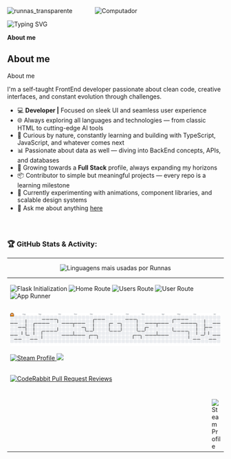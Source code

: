
<img width="936" height="654" alt="runnas_transparente" src="https://github.com/user-attachments/assets/c7dc4584-54ce-413c-8bcf-c4863504b186" />
<img src="https://raw.githubusercontent.com/MicaelliMedeiros/micaellimedeiros/master/image/computer-illustration.png" min-width="300px" max-width="300px" width="300px" align="right" alt="Computador">
<br />

<p align="left">
  <img src="https://readme-typing-svg.demolab.com?font=monospace&size=17&duration=3000&pause=1000&color=FF00FF&center=false&vCenter=true&width=800&lines=%E2%94%8C%E2%94%80%E2%94%80(user%E3%89%BFrunnas)-[~];%E2%94%94%E2%94%80%24+Hello,+World!+I'm+Runnas;%E2%94%94%E2%94%80%24+%F0%9F%9A%80+Passionate+Software+Explorer+%26+Developer;%E2%94%94%E2%94%80%24+Welcome+to+my+GitHub+Profile!" alt="Typing SVG" />
</p>

**About me**



## About me  

About me 

I'm a self-taught FrontEnd developer passionate about clean code, creative interfaces, and constant evolution through challenges.  

- 💻 **Developer |** Focused on sleek UI and seamless user experience  
- 🌐 Always exploring all languages and technologies — from classic HTML to cutting-edge AI tools  
- 🔎 Curious by nature, constantly learning and building with TypeScript, JavaScript, and whatever comes next  
- 📊 Passionate about data as well — diving into BackEnd concepts, APIs, and databases  
- 🌱 Growing towards a **Full Stack** profile, always expanding my horizons  
- 📦 Contributor to simple but meaningful projects — every repo is a learning milestone  
- 🚀 Currently experimenting with animations, component libraries, and scalable design systems  
- 💬 Ask me about anything [here](https://github.com/therunnas/therunnas/issues)
 ㅤㅤ
 <br>ㅤㅤ
 ㅤ<br>ㅤ
ㅤㅤ
### 🏆 GitHub Stats & Activity:
---

<p align="center">
  <img src="https://github-readme-stats.vercel.app/api/top-langs/?username=therunnas&layout=compact&theme=github_dark&hide_border=false&border_radius=12&size_weight=0.5&count_weight=0.5" alt="Linguagens mais usadas por Runnas" />
</p>

<table>
  <tr>
    <!-- Left: Typing Animation (Code Simulation) -->
       <td>
     <!-- Sequential Typing Animation for Flask Code -->
<p align="left">
  <!-- Part 1 - Initializes Flask -->
 <img src="https://readme-typing-svg.demolab.com?font=Fira+Code&size=14&duration=1500&pause=1000&color=FF00FF&width=500&lines=from+flask+import+Flask,+jsonify%0Aapp+%3D+Flask(__name__)" alt="Flask Initialization" />
  
  <!-- Part 2 - Home Route (appears after Part 1 finishes) -->
  <img src="https://readme-typing-svg.demolab.com?font=Fira+Code&size=14&duration=4000&pause=1000&color=FF00FF&width=500&lines=%40app.route(%27%2F%27)%0Adef+home()%3A%0A++++return+jsonify(%7B%27message%27%3A+%27Welcome%27%7D)" alt="Home Route" />
  
  <!-- Part 3 - Users Route -->
  <img src="https://readme-typing-svg.demolab.com?font=Fira+Code&size=14&duration=3000&pause=1000&color=FF00FF&width=500&lines=%40app.route(%27%2Fusers%27)%0Adef+get_users()%3A%0A++++users+%3D+%5B%7B%27id%27%3A+1%7D%2C+%7B%27id%27%3A+2%7D%5D%0A++++return+jsonify(users)" alt="Users Route" />
  
  <!-- Part 4 - Single User Route -->
  <img src="https://readme-typing-svg.demolab.com?font=Fira+Code&size=14&duration=2000&pause=1000&color=FF00FF&width=500&lines=%40app.route(%27%2Fuser%2F%3Cint%3Auser_id%3E%27)%0Adef+get_user(user_id)%3A%0A++++users+%3D+%7B1%3A+%7B%27name%27%3A+%27Alice%27%7D%7D%0A++++return+jsonify(users.get(user_id))" alt="User Route" />
  
  <!-- Part 5 - App Runner -->
  <img src="https://readme-typing-svg.demolab.com?font=Fira+Code&size=14&duration=1000&pause=1000&color=FF00FF&width=500&lines=if+__name__+%3D%3D+%27__main__%27%3A%0A++++app.run(debug%3DTrue)" alt="App Runner" />
</p>

<br>

<picture>
  <source media="(prefers-color-scheme: dark)" srcset="https://raw.githubusercontent.com/eduardavieira-dev/eduardavieira-dev/output/pacman-contribution-graph-dark.svg">
  <source media="(prefers-color-scheme: light)" srcset="https://raw.githubusercontent.com/eduardavieira-dev/eduardavieira-dev/output/pacman-contribution-graph.svg">
  <img alt="pacman contribution graph" src="https://raw.githubusercontent.com/eduardavieira-dev/eduardavieira-dev/output/pacman-contribution-graph.svg">
</picture>

</p> 



<div> 
<a href="https://steamcommunity.com/id/therunnas" target="_blank"><img src="https://img.shields.io/badge/Steam-000000?style=for-the-badge&logo=steam&logoColor=white" alt="Steam Profile"/>
</a>
<a href="https://www.youtube.com/@therunnasbaby" target="_blank"><img src="https://img.shields.io/badge/YouTube-FF0000?style=for-the-badge&logo=youtube&logoColor=white" target="_blank"></a>
</div>
<a href="https://steamcommunity.com/id/therunnas/" target="_blank">
<br/>

![CodeRabbit Pull Request Reviews](https://img.shields.io/coderabbit/prs/github/therunnas/Therunnas?utm_source=oss&utm_medium=github&utm_campaign=therunnas%2FTherunnas&labelColor=171717&color=FF570A&link=https%3A%2F%2Fcoderabbit.ai&label=CodeRabbit+Reviews)
#
  <img align="right" alt="Steam Profile" width="21px" src="https://cdn.jsdelivr.net/gh/simple-icons/simple-icons/icons/steam.svg" />
